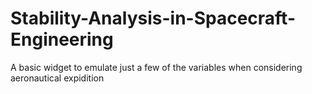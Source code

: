 # Stability-Analysis-in-Spacecraft-Engineering
A basic widget to emulate just a few of the variables when considering aeronautical expidition
